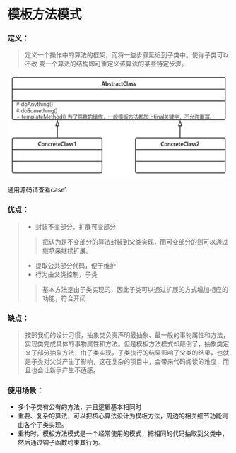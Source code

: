 # 模板方法模式
### **定义：**
> 定义一个操作中的算法的框架，而将一些步骤延迟到子类中。使得子类可以不改
  变一个算法的结构即可重定义该算法的某些特定步骤。

![image-20201201203212085](img/templateMethod/image-20201201203212085.png)

  通用源码请查看case1

  ### **优点：**
  > * 封装不变部分，扩展可变部分
  >> 把认为是不变部分的算法封装到父类实现，而可变部分的则可以通过继承来继续扩展。
  > * 提取公共部分代码，便于维护
  > * 行为由父类控制，子类
  >> 基本方法是由子类实现的，因此子类可以通过扩展的方式增加相应的功能，符合开闭

### **缺点：**
> 按照我们的设计习惯，抽象类负责声明最抽象、最一般的事物属性和方法，实现类完成具体的事物属性和方法。但是模板方法模式却颠倒了，抽象类定义了部分抽象方法，由子类实现，子类执行的结果影响了父类的结果，也就是子类对父类产生了影响，这在复杂的项目中，会带来代码阅读的难度，而且也会让新手产生不适感。

### **使用场景：**
* 多个子类有公有的方法，并且逻辑基本相同时
* 重要、复杂的算法，可以把核心算法设计为模板方法，周边的相关细节功能则由各个子类实现。
* 重构时，模板方法模式是一个经常使用的模式，把相同的代码抽取到父类中，然后通过钩子函数约束其行为。